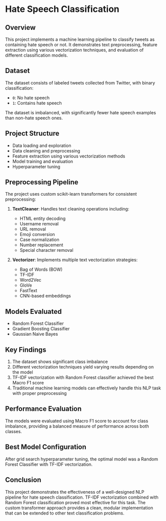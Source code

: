 # Hate Speech Classification

## Overview
This project implements a machine learning pipeline to classify tweets as containing hate speech or not. It demonstrates text preprocessing, feature extraction using various vectorization techniques, and evaluation of different classification models.

## Dataset
The dataset consists of labeled tweets collected from Twitter, with binary classification:
- `0`: No hate speech
- `1`: Contains hate speech

The dataset is imbalanced, with significantly fewer hate speech examples than non-hate speech ones.

## Project Structure
- Data loading and exploration
- Data cleaning and preprocessing
- Feature extraction using various vectorization methods
- Model training and evaluation
- Hyperparameter tuning

## Preprocessing Pipeline
The project uses custom scikit-learn transformers for consistent preprocessing:
1. **TextCleaner**: Handles text cleaning operations including:
   - HTML entity decoding
   - Username removal
   - URL removal
   - Emoji conversion
   - Case normalization
   - Number replacement
   - Special character removal

2. **Vectorizer**: Implements multiple text vectorization strategies:
   - Bag of Words (BOW)
   - TF-IDF
   - Word2Vec
   - GloVe
   - FastText
   - CNN-based embeddings

## Models Evaluated
- Random Forest Classifier
- Gradient Boosting Classifier
- Gaussian Naive Bayes

## Key Findings
1. The dataset shows significant class imbalance
2. Different vectorization techniques yield varying results depending on the model
3. TF-IDF vectorization with Random Forest classifier achieved the best Macro F1 score
4. Traditional machine learning models can effectively handle this NLP task with proper preprocessing

## Performance Evaluation
The models were evaluated using Macro F1 score to account for class imbalance, providing a balanced measure of performance across both classes.

## Best Model Configuration
After grid search hyperparameter tuning, the optimal model was a Random Forest Classifier with TF-IDF vectorization.

## Conclusion
This project demonstrates the effectiveness of a well-designed NLP pipeline for hate speech classification. TF-IDF vectorization combined with Random Forest classification proved most effective for this task. The custom transformer approach provides a clean, modular implementation that can be extended to other text classification problems.
